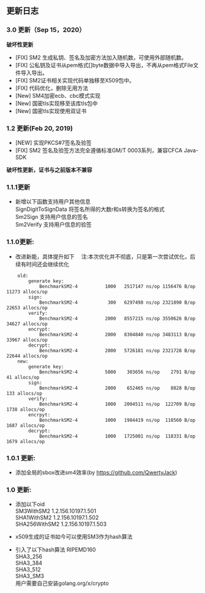 ## 更新日志
### 3.0 更新（Sep 15，2020）
**破坏性更新**
- [FIX] SM2 生成私钥、签名及加密方法加入随机数，可使用外部随机数。
- [FIX] 公私钥及证书从pem格式[]byte数据中导入导出，不再从pem格式File文件导入导出。
- [FIX] SM2证书相关实现代码单独移至X509包中。
- [FIX] 代码优化，删除无用方法
- [New] SM4加密ecb、cbc模式实现
- [New] 国密tls实现移至该库tls包中
- [New] 国密tls实现使用双证书

### 1.2 更新(Feb 20, 2019)

- [NEW] 实现PKCS#7签名及验签
- [FIX] SM2 签名及验签方法完全遵循标准GM/T 0003系列，兼容CFCA Java-SDK

**破坏性更新，证书与之前版本不兼容**

### 1.1.1更新
- 新增以下函数支持用户其他信息<br>
    SignDigitToSignData 将签名所得的大数r和s转换为签名的格式<br>
    Sm2Sign     支持用户信息的签名<br>
    Sm2Verify   支持用户信息的验签<br>


### 1.1.0更新:
- 改进新能，具体提升如下
&emsp;注:本次优化并不彻底，只是第一次尝试优化，后续有时间还会继续优化
```
    old:
        generate key:
            BenchmarkSM2-4          1000   2517147 ns/op 1156476 B/op   11273 allocs/op
        sign:
            BenchmarkSM2-4           300   6297498 ns/op 2321890 B/op   22653 allocs/op
        verify:
            BenchmarkSM2-4          2000   8557215 ns/op 3550626 B/op   34627 allocs/op
        encrypt:
            BenchmarkSM2-4          2000   8304840 ns/op 3483113 B/op   33967 allocs/op
        decrypt:
            BenchmarkSM2-4          2000   5726181 ns/op 2321728 B/op   22644 allocs/op
    new:
        generate key:
            BenchmarkSM2-4          5000    303656 ns/op    2791 B/op      41 allocs/op
        sign:
            BenchmarkSM2-4          2000    652465 ns/op    8828 B/op     133 allocs/op
        verify:
            BenchmarkSM2-4          1000   2004511 ns/op  122709 B/op    1738 allocs/op
        encrpyt:
            BenchmarkSM2-4          1000   1984419 ns/op  118560 B/op    1687 allocs/op
        decrypt:
            BenchmarkSM2-4          1000   1725001 ns/op  118331 B/op    1679 allocs/op
```

### 1.0.1 更新:
- 添加全局的sbox改进sm4效率(by https://github.com/QwertyJack)


### 1.0 更新:
- 添加以下oid<br>
    SM3WithSM2 1.2.156.10197.1.501<br>
    SHA1WithSM2 1.2.156.10197.1.502<br>
    SHA256WithSM2 1.2.156.10197.1.503<br>

- x509生成的证书如今可以使用SM3作为hash算法

- 引入了以下hash算法
    RIPEMD160<br>
    SHA3_256<br>
    SHA3_384<br>
    SHA3_512<br>
    SHA3_SM3<br>
  用户需要自己安装golang.org/x/crypto




